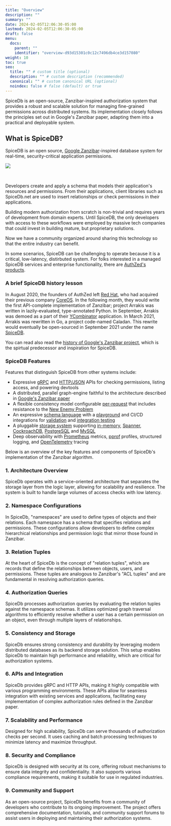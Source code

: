 ```yaml
---
title: "Overview"
description: ""
summary: ""
date: 2024-02-05T12:06:30-05:00
lastmod: 2024-02-05T12:06:30-05:00
draft: false
menu:
  docs:
    parent: ""
    identifier: "overview-d93d15301c0c12c7496db4ce3d157080"
weight: 10
toc: true
seo:
  title: "" # custom title (optional)
  description: "" # custom description (recommended)
  canonical: "" # custom canonical URL (optional)
  noindex: false # false (default) or true
---
```


SpiceDb is an open-source, Zanzibar-inspired authorization system that provides a robust and scalable solution for managing fine-grained permissions across distributed systems. Its implementation closely follows the principles set out in Google's Zanzibar paper, adapting them into a practical and deployable system. 

## What is SpiceDB?

SpiceDB is an open source, [Google Zanzibar]-inspired database system for real-time, security-critical application permissions.

<img src="/images/developer1.webp" class="img-fluid" style="margin-bottom: 2rem">

Developers create and apply a schema that models their application's resources and permissions.
From their applications, client libraries such as SpiceDb.net are used to insert relationships or check permissions in their applications.

Building modern authorization from scratch is non-trivial and requires years of development from domain experts.
Until SpiceDB, the only developers with access to these workflows were employed by massive tech companies that could invest in building mature, but proprietary solutions.

Now we have a community organized around sharing this technology so that the entire industry can benefit.

In some scenarios, SpiceDB can be challenging to operate because it is a critical, low-latency, distirbuted system.
For folks interested in a managed SpiceDB services and enterprise functionality, there are [AuthZed's products](https://authzed.com/docs/authzed/guides/picking-a-product).

[Google Zanzibar]: https://authzed.com/blog/what-is-zanzibar/
[schema]: https://authzed.com/docs/guides/schema
[client libraries]: https://github.com/authzed/awesome-spicedb#clients
[relationships]: ../concepts/relationships
[authzed-products]: ../../authzed/guides/picking-a-product

### A brief SpiceDB history lesson

In August 2020, the founders of AuthZed left [Red Hat], who had acquired their previous company [CoreOS].
In the following month, they would write the first API-complete implementation of Zanzibar; project Arrakis was written in lazily-evaluated, type-annotated Python.
In September, Arrakis was demoed as a part of their [YCombinator] application.
In March 2021, Arrakis was rewritten in Go, a project code-named Caladan.
This rewrite would eventually be open-sourced in September 2021 under the name [SpiceDB].

You can read also read the [history of Google's Zanzibar project](https://authzed.com/docs/spicedb/concepts/zanzibar#history), which is the spirtual predecessor and inspiration for SpiceDB.

[Red Hat]: https://redhat.com
[CoreOS]: https://www.redhat.com/en/technologies/cloud-computing/openshift/what-was-coreos
[YCombinator]: https://www.ycombinator.com/companies/authzed
[SpiceDB]: https://authzed.com/blog/spicedb-is-open-source-zanzibar
[zanzibar-history]: ../concepts/zanzibar#history

### SpiceDB Features

Features that distinguish SpiceDB from other systems include:

- Expressive [gRPC] and [HTTP/JSON] APIs for checking permissions, listing access, and powering devtools
- A distributed, parallel graph-engine faithful to the architecture described in [Google's Zanzibar paper]
- A flexible consistency model configurable [per-request] that includes resistance to the [New Enemy Problem]
- An expressive [schema language] with a [playground] and CI/CD integrations for [validation] and [integration testing]
- A pluggable [storage system] supporting [in-memory], [Spanner], [CockroachDB], [PostgreSQL] and [MySQL]
- Deep observability with [Prometheus] metrics, [pprof] profiles, structured logging, and [OpenTelemetry] tracing

[gRPC]: https://buf.build/authzed/api/docs/main:authzed.api.v1
[HTTP/JSON]: https://app.swaggerhub.com/apis-docs/authzed/authzed/1.0

[per-request]: https://docs.authzed.com/reference/api-consistency
[New Enemy Problem]: https://authzed.com/blog/new-enemies/

[schema language]: https://docs.authzed.com/guides/schema
[playground]: https://play.authzed.com
[validation]: https://github.com/authzed/action-spicedb-validate
[integration testing]: https://github.com/authzed/action-spicedb

[storage system]: https://authzed.com/docs/spicedb/selecting-a-datastore
[in-memory]: https://github.com/hashicorp/go-memdb
[PostgreSQL]: https://www.postgresql.org
[Spanner]: https://cloud.google.com/spanner
[CockroachDB]: https://github.com/cockroachdb/cockroach
[MySQL]: https://www.mysql.com

[Prometheus]: https://prometheus.io
[pprof]: https://jvns.ca/blog/2017/09/24/profiling-go-with-pprof/
[OpenTelemetry]: https://opentelemetry.io

[Google's Zanzibar paper]: https://authzed.com/zanzibar


Below is an overview of the key features and components of SpiceDb's implementation of the Zanzibar algorithm.

### 1. **Architecture Overview**
SpiceDb operates with a service-oriented architecture that separates the storage layer from the logic layer, allowing for scalability and resilience. The system is built to handle large volumes of access checks with low latency.

### 2. **Namespace Configurations**
In SpiceDb, "namespaces" are used to define types of objects and their relations. Each namespace has a schema that specifies relations and permissions. These configurations allow developers to define complex hierarchical relationships and permission logic that mirror those found in Zanzibar.

### 3. **Relation Tuples**
At the heart of SpiceDb is the concept of "relation tuples", which are records that define the relationships between objects, users, and permissions. These tuples are analogous to Zanzibar's "ACL tuples" and are fundamental in resolving authorization queries.

### 4. **Authorization Queries**
SpiceDb processes authorization queries by evaluating the relation tuples against the namespace schemas. It utilizes optimized graph traversal algorithms to efficiently resolve whether a user has a certain permission on an object, even through multiple layers of relationships.

### 5. **Consistency and Storage**
SpiceDb ensures strong consistency and durability by leveraging modern distributed databases as its backend storage solution. This setup enables SpiceDb to maintain high performance and reliability, which are critical for authorization systems.

### 6. **APIs and Integration**
SpiceDb provides gRPC and HTTP APIs, making it highly compatible with various programming environments. These APIs allow for seamless integration with existing services and applications, facilitating easy implementation of complex authorization rules defined in the Zanzibar paper.

### 7. **Scalability and Performance**
Designed for high scalability, SpiceDb can serve thousands of authorization checks per second. It uses caching and batch processing techniques to minimize latency and maximize throughput.

### 8. **Security and Compliance**
SpiceDb is designed with security at its core, offering robust mechanisms to ensure data integrity and confidentiality. It also supports various compliance requirements, making it suitable for use in regulated industries.

### 9. **Community and Support**
As an open-source project, SpiceDb benefits from a community of developers who contribute to its ongoing improvement. The project offers comprehensive documentation, tutorials, and community support forums to assist users in deploying and maintaining their authorization systems.

